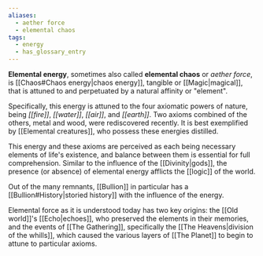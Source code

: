 ```yaml
---
aliases:
  - aether force
  - elemental chaos
tags:
  - energy
  - has_glossary_entry
---
```

**Elemental energy**, sometimes also called **elemental chaos** or *aether force*, is [[Chaos#Chaos energy|chaos energy]], tangible or [[Magic|magical]], that is attuned to and perpetuated by a natural affinity or "element".

Specifically, this energy is attuned to the four axiomatic powers of nature, being *[[fire]]*, *[[water]]*, *[[air]]*, and *[[earth]]*. Two axioms combined of the others, metal and wood, were rediscovered recently. It is best exemplified by [[Elemental creatures]], who possess these energies distilled. 

This energy and these axioms are perceived as each being necessary elements of life's existence, and balance between them is essential for full comprehension. Similar to the influence of the [[Divinity|gods]], the presence (or absence) of elemental energy afflicts the [[logic]] of the world.

Out of the many remnants, [[Bullion]] in particular has a [[Bullion#History|storied history]] with the influence of the energy.

Elemental force as it is understood today has two key origins: the [[Old world]]'s [[Echo|echoes]], who preserved the elements in their memories, and the events of [[The Gathering]], specifically the [[The Heavens|division of the whills]], which caused the various layers of [[The Planet]] to begin to attune to particular axioms.